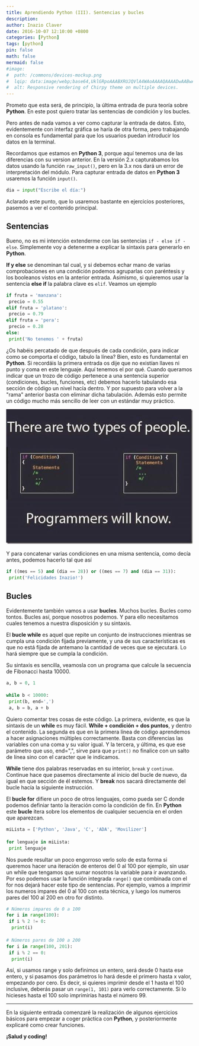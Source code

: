 ```yaml
---
title: Aprendiendo Python (III). Sentencias y bucles
description: 
author: Inazio Claver
date: 2016-10-07 12:10:00 +0800
categories: [Python]
tags: [python]
pin: false
math: false
mermaid: false
#image:
#  path: /commons/devices-mockup.png
#  lqip: data:image/webp;base64,UklGRpoAAABXRUJQVlA4WAoAAAAQAAAADwAABwAAQUxQSDIAAAARL0AmbZurmr57yyIiqE8oiG0bejIYEQTgqiDA9vqnsUSI6H+oAERp2HZ65qP/VIAWAFZQOCBCAAAA8AEAnQEqEAAIAAVAfCWkAALp8sF8rgRgAP7o9FDvMCkMde9PK7euH5M1m6VWoDXf2FkP3BqV0ZYbO6NA/VFIAAAA
#  alt: Responsive rendering of Chirpy theme on multiple devices.
---
```


Prometo que esta será, de principio, la última entrada de pura teoría sobre **Python**. En este post quiero tratar las sentencias de condición y los bucles.

Pero antes de nada vamos a ver como capturar la entrada de datos. Esto, evidentemente con interfaz gráfica se haría de otra forma, pero trabajando en consola es fundamental para que los usuarios puedan introducir los datos en la terminal.

Recordamos que estamos en **Python 3**, porque aquí tenemos una de las diferencias con su version anterior. En la versión 2.x capturabamos los datos usando la función ```raw_input()```, pero en la 3.x nos dará un error de interpretación del módulo.
Para capturar entrada de datos en **Python 3** usaremos la función ```input()```.

```python
dia = input("Escribe el día:")
```

Aclarado este punto, que lo usaremos bastante en ejercicios posteriores, pasemos a ver el contenido principal.

## Sentencias

Bueno, no es mi intención extenderme con las sentencias ```if - else if - else```. Simplemente voy a detenerme a explicar la sintaxis para generarlo en **Python**.

**If y else** se denominan tal cual, y si debemos echar mano de varias comprobaciones en una condición podemos agruparlas con paréntesis y los booleanos vistos en la anterior entrada. Asimismo, si quieremos usar la sentencia **else if** la palabra clave es ```elif```.
Veamos un ejemplo

```python
if fruta = 'manzana':
 precio = 0.55
elif fruta = 'platano':
 precio = 0.79
elif fruta = 'pera':
 precio = 0.28
else:
 print('No tenemos ' + fruta)
```

¿Os habéis percatado de que después de cada condición, para indicar como se comporta el código, tabulo la línea? Bien, esto es fundamental en **Python**. Si recordáis la primera entrada os dije que no existían llaves ni punto y coma en este lenguaje. Aquí tenemos el por qué. Cuando queramos indicar que un trozo de código pertenece a una sentencia superior (condiciones, bucles, funciones, etc) debemos hacerlo tabulando esa sección de código un nivel hacía dentro. Y por supuesto para volver a la "rama" anterior basta con eliminar dicha tabulación. Además esto permite un código mucho más sencillo de leer con un estándar muy práctico.

![programmers joke will know](/img/posts/20160925_1.png)

Y para concatenar varias condiciones en una misma sentencia, como decía antes, podemos hacerlo tal que así

```python
if ((mes == 5) and (dia == 28)) or ((mes == 7) and (dia == 31)):
 print('Felicidades Inazio!')
```

## Bucles

Evidentemente también vamos a usar **bucles**. Muchos bucles. Bucles como tontos. Bucles así, porque nosotros podemos. Y para ello necesitamos cuales tenemos a nuestra disposición y su sintaxis.

El **bucle while** es aquel que repite un conjunto de instrucciones mientras se cumpla una condición fijada previamente, y una de sus características es que no está fijada de antemano la cantidad de veces que se ejecutará. Lo hará siempre que se cumpla la condición.

Su sintaxis es sencilla, veamosla con un programa que calcule la secuencia de Fibonacci hasta 10000.

```python
a, b = 0, 1

while b < 10000:
 print(b, end=',')
 a, b = b, a + b
```

Quiero comentar tres cosas de este código. La primera, evidente, es que la sintaxis de un **while** es muy fácil. **While + condición + dos puntos**, y dentro el contenido.
La segunda es que en la primera línea de código aprendemos a hacer asignaciones múltiples correctamente. Basta con diferencias las variables con una coma y su valor igual.
Y la tercera, y última, es que ese parámetro que uso, end=",", sirve para que ```print()``` no finalice con un salto de línea sino con el caracter que le indicamos.

**While** tiene dos palabras reservadas en su interior, ```break``` y ```continue```. Continue hace que pasemos directamente al inicio del bucle de nuevo, da igual en que sección de él estemos. Y **break** nos sacará directamente del bucle hacía la siguiente instrucción.

El **bucle for** difiere un poco de otros lenguajes, como pueda ser C donde podemos definiar tanto la iteración como la condición de fin. En **Python** este **bucle** itera sobre los elementos de cualquier secuencia en el orden que aparezcan.

```python
miLista = ['Python', 'Java', 'C', 'ADA', 'Movilizer']

for lenguaje in miLista:
 print lenguaje
```

Nos puede resultar un poco engorroso verlo solo de esta forma si queremos hacer una iteración de enteros del 0 al 100 por ejemplo, sin usar un while que tengamos que sumar nosotros la variable para ir avanzando. Por eso podemos usar la función integrada ```range()``` que combinada con el for nos dejará hacer este tipo de sentencias. Por ejemplo, vamos a imprimir los numeros impares del 0 al 100 con esta técnica, y luego los numeros pares del 100 al 200 en otro for distinto.

```python
# Números impares de 0 a 100
for i in range(100):
 if i % 2 != 0:
  print(i)

# Números pares de 100 a 200
for i in range(100, 201):
 if i % 2 == 0:
  print(i)
```

Así, si usamos range y solo definimos un entero, será desde 0 hasta ese entero, y si pasamos dos parámetros lo hará desde el primero hasta x valor, empezando por cero. Es decir, si quieres imprimir desde el 1 hasta el 100 inclusive, deberás pasar un ```range(1, 101)``` para verlo correctamente. Si lo hicieses hasta el 100 solo imprimirías hasta el número 99.

<hr>    

En la siguiente entrada comenzaré la realización de algunos ejercicios básicos para empezar a coger práctica con **Python**, y posteriormente explicaré como crear funciones.

**¡Salud y coding!**